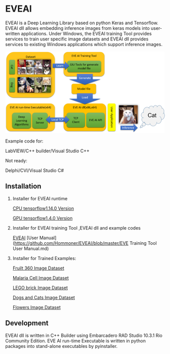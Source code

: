 # EVEAI
EVEAI is a Deep Learning Library based on python Keras and Tensorflow.
EVEAI dll allows embedding inference images from keras models into user-written applications. Under Windows, the EVEAI training Tool provides services to train user specific image datasets and EVEAI dll provides services to existing Windows applications which support inference images.

![Settings Window](https://github.com/Hommoner/EVEAI/blob/master/images/EVEAI%20flow.png)

Example code for:

LabVIEW/C++ builder/Visual Studio C++

Not ready:

Delphi/CVI/Visual Studio C#

## Installation
1. Installer for EVEAI runtime

    [CPU tensorflow1.14.0 Version](https://sourceforge.net/projects/project-eveai/files/EVE%20Deep%20Learning%20Toolkit%20Installer%20CPU_1.14.0%2020190706.exe/download)

    [GPU tensorflow1.4.0 Version](https://sourceforge.net/projects/project-eveai/files/EVE%20Deep%20Learning%20Toolkit%20Installer%20GPU_1.4.0%2020190706.exe/download)

2. Installer for EVEAI training Tool ,EVEAI dll and example codes

    [EVEAI](https://sourceforge.net/projects/project-eveai/files/EVE%20AI%2020190706.exe/download) 
    [User Manual](https://github.com/Hommoner/EVEAI/blob/master/EVE Training Tool User Manual.md)

3. Installer for Trained Examples:

      [Fruilt 360 Image Dataset](https://sourceforge.net/projects/project-eveai/files/EVE%20Deep%20Learning%20Toolkit%20example%20for%20Fruit-360%20Installer.exe/download)
      
      [Malaria Cell Image Dataset](https://sourceforge.net/projects/project-eveai/files/EVE%20Deep%20Learning%20Toolkit%20example%20for%20Malaria%20Cell%20Dataset%20Installer.exe/download)

      [LEGO brick Image Dataset](https://sourceforge.net/projects/project-eveai/files/EVE%20Deep%20Learning%20Toolkit%20example%20for%20LEGO%20brick%20Dataset%20Installer.exe/download)

      [Dogs and Cats Image Dataset](https://sourceforge.net/projects/project-eveai/files/EVE%20Deep%20Learning%20Toolkit%20example%20for%20Dogs%20and%20Cats%20Installer.exe/download)
      
      [Flowers Image Dataset](https://sourceforge.net/projects/project-eveai/files/EVE%20Deep%20Learning%20Toolkit%20example%20for%20Flowers%20Installer.exe/download)

## Development
EVEAI dll is written in C++ Builder using Embarcadero RAD Studio 10.3.1 Rio Community Edition.
EVE AI run-time Executable is written in python packages into stand-alone executables by pyinstaller.
